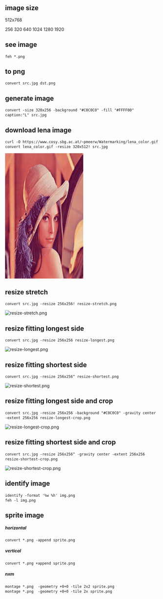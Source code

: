 ## image size

512x768

256
320
640
1024
1280
1920

## see image

```
feh *.png
```

## to png

```
convert src.jpg dst.png
```

## generate image

```
convert -size 320x256 -background "#C0C0C0" -fill "#FFFF00" caption:"L" src.jpg
```

## download lena image

```
curl -O https://www.cosy.sbg.ac.at/~pmeerw/Watermarking/lena_color.gif
convert lena_color.gif -resize 320x512! src.jpg
```

<img src="src.jpg" width="256">

## resize stretch

```
convert src.jpg -resize 256x256! resize-stretch.png
```

![resize-stretch.png](resize-stretch.png)

## resize fitting longest side

```
convert src.jpg -resize 256x256 resize-longest.png
```

![resize-longest.png](resize-longest.png)

## resize fitting shortest side

```
convert src.jpg -resize 256x256^ resize-shortest.png
```

![resize-shortest.png](resize-shortest.png)

## resize fitting longest side and crop

```
convert src.jpg -resize 256x256 -background "#C0C0C0" -gravity center -extent 256x256 resize-longest-crop.png
```

![resize-longest-crop.png](resize-longest-crop.png)

## resize fitting shortest side and crop

```
convert src.jpg -resize 256x256^ -gravity center -extent 256x256 resize-shortest-crop.png
```

![resize-shortest-crop.png](resize-shortest-crop.png)


## identify image

```
identify -format '%w %h' img.png
feh -l img.png
```

## sprite image

##### horizontal

```
convert *.png -append sprite.png
```

##### vertical

```
convert *.png +append sprite.png
```

##### nxm

```
montage *.png  -geometry +0+0 -tile 2x2 sprite.png
montage *.png  -geometry +0+0 -tile 2x sprite.png
```


